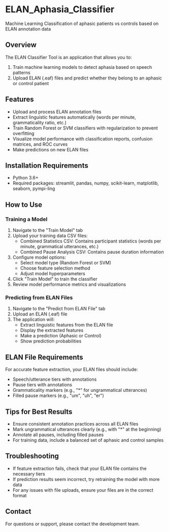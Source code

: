 # ELAN_Aphasia_Classifier
Machine Learning Classification of aphasic patients vs controls based on ELAN annotation data

## Overview
The ELAN Classifier Tool is an application that allows you to:
1. Train machine learning models to detect aphasia based on speech patterns
2. Upload ELAN (.eaf) files and predict whether they belong to an aphasic or control patient

## Features
- Upload and process ELAN annotation files
- Extract linguistic features automatically (words per minute, grammaticality ratio, etc.)
- Train Random Forest or SVM classifiers with regularization to prevent overfitting
- Visualize model performance with classification reports, confusion matrices, and ROC curves
- Make predictions on new ELAN files

## Installation Requirements
- Python 3.6+
- Required packages: streamlit, pandas, numpy, scikit-learn, matplotlib, seaborn, pympi-ling

## How to Use

### Training a Model
1. Navigate to the "Train Model" tab
2. Upload your training data CSV files:
   - Combined Statistics CSV: Contains participant statistics (words per minute, grammatical utterances, etc.)
   - Combined Pause Analysis CSV: Contains pause duration information
3. Configure model options:
   - Select model type (Random Forest or SVM)
   - Choose feature selection method
   - Adjust model hyperparameters
4. Click "Train Model" to train the classifier
5. Review model performance metrics and visualizations

### Predicting from ELAN Files
1. Navigate to the "Predict from ELAN File" tab
2. Upload an ELAN (.eaf) file
3. The application will:
   - Extract linguistic features from the ELAN file
   - Display the extracted features
   - Make a prediction (Aphasic or Control)
   - Show prediction probabilities

## ELAN File Requirements
For accurate feature extraction, your ELAN files should include:
- Speech/utterance tiers with annotations
- Pause tiers with annotations
- Grammaticality markers (e.g., "*" for ungrammatical utterances)
- Filled pause markers (e.g., "um", "uh", "er")

## Tips for Best Results
- Ensure consistent annotation practices across all ELAN files
- Mark ungrammatical utterances clearly (e.g., with "*" at the beginning)
- Annotate all pauses, including filled pauses
- For training data, include a balanced set of aphasic and control samples

## Troubleshooting
- If feature extraction fails, check that your ELAN file contains the necessary tiers
- If prediction results seem incorrect, try retraining the model with more data
- For any issues with file uploads, ensure your files are in the correct format

## Contact
For questions or support, please contact the development team.
